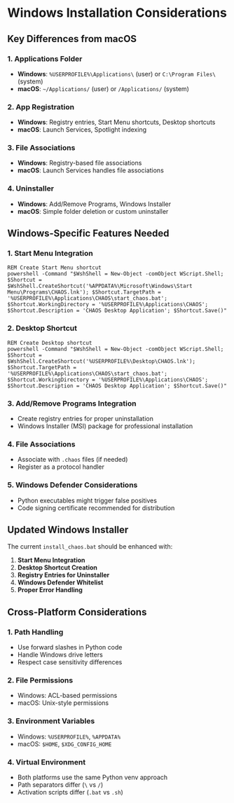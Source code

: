 # Windows Installation Considerations

## Key Differences from macOS

### 1. **Applications Folder**
- **Windows**: `%USERPROFILE%\Applications\` (user) or `C:\Program Files\` (system)
- **macOS**: `~/Applications/` (user) or `/Applications/` (system)

### 2. **App Registration**
- **Windows**: Registry entries, Start Menu shortcuts, Desktop shortcuts
- **macOS**: Launch Services, Spotlight indexing

### 3. **File Associations**
- **Windows**: Registry-based file associations
- **macOS**: Launch Services handles file associations

### 4. **Uninstaller**
- **Windows**: Add/Remove Programs, Windows Installer
- **macOS**: Simple folder deletion or custom uninstaller

## Windows-Specific Features Needed

### 1. **Start Menu Integration**
```batch
REM Create Start Menu shortcut
powershell -Command "$WshShell = New-Object -comObject WScript.Shell; $Shortcut = $WshShell.CreateShortcut('%APPDATA%\Microsoft\Windows\Start Menu\Programs\CHAOS.lnk'); $Shortcut.TargetPath = '%USERPROFILE%\Applications\CHAOS\start_chaos.bat'; $Shortcut.WorkingDirectory = '%USERPROFILE%\Applications\CHAOS'; $Shortcut.Description = 'CHAOS Desktop Application'; $Shortcut.Save()"
```

### 2. **Desktop Shortcut**
```batch
REM Create Desktop shortcut
powershell -Command "$WshShell = New-Object -comObject WScript.Shell; $Shortcut = $WshShell.CreateShortcut('%USERPROFILE%\Desktop\CHAOS.lnk'); $Shortcut.TargetPath = '%USERPROFILE%\Applications\CHAOS\start_chaos.bat'; $Shortcut.WorkingDirectory = '%USERPROFILE%\Applications\CHAOS'; $Shortcut.Description = 'CHAOS Desktop Application'; $Shortcut.Save()"
```

### 3. **Add/Remove Programs Integration**
- Create registry entries for proper uninstallation
- Windows Installer (MSI) package for professional installation

### 4. **File Associations**
- Associate with `.chaos` files (if needed)
- Register as a protocol handler

### 5. **Windows Defender Considerations**
- Python executables might trigger false positives
- Code signing certificate recommended for distribution

## Updated Windows Installer

The current `install_chaos.bat` should be enhanced with:

1. **Start Menu Integration**
2. **Desktop Shortcut Creation**
3. **Registry Entries for Uninstaller**
4. **Windows Defender Whitelist**
5. **Proper Error Handling**

## Cross-Platform Considerations

### 1. **Path Handling**
- Use forward slashes in Python code
- Handle Windows drive letters
- Respect case sensitivity differences

### 2. **File Permissions**
- Windows: ACL-based permissions
- macOS: Unix-style permissions

### 3. **Environment Variables**
- Windows: `%USERPROFILE%`, `%APPDATA%`
- macOS: `$HOME`, `$XDG_CONFIG_HOME`

### 4. **Virtual Environment**
- Both platforms use the same Python venv approach
- Path separators differ (`\` vs `/`)
- Activation scripts differ (`.bat` vs `.sh`)
